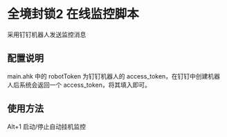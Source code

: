 # 全境封锁2 在线监控脚本

采用钉钉机器人发送监控消息

## 配置说明

main.ahk 中的 robotToken 为钉钉机器人的 access_token，在钉钉中创建机器人后系统会返回一个 access_token，将其填入即可。

## 使用方法

Alt+1 启动/停止自动挂机监控
